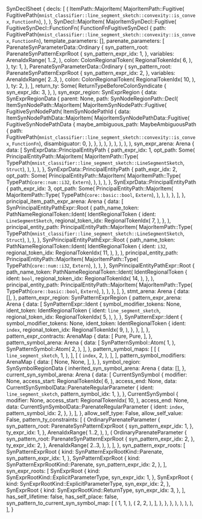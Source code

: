SynDeclSheet {
    decls: [
        (
            ItemPath::MajorItem(
                MajorItemPath::Fugitive(
                    FugitivePath(`mnist_classifier::line_segment_sketch::convexity::is_convex`, `FunctionFn`),
                ),
            ),
            SynDecl::MajorItem(
                MajorItemSynDecl::Fugitive(
                    FugitiveSynDecl::FunctionFn(
                        FunctionFnFugitiveSynDecl {
                            path: FugitivePath(`mnist_classifier::line_segment_sketch::convexity::is_convex`, `FunctionFn`),
                            template_parameters: [],
                            parenate_parameters: [
                                ParenateSynParameterData::Ordinary {
                                    syn_pattern_root: ParenateSynPatternExprRoot {
                                        syn_pattern_expr_idx: 1,
                                    },
                                    variables: ArenaIdxRange(
                                        1..2,
                                    ),
                                    colon: ColonRegionalToken(
                                        RegionalTokenIdx(
                                            6,
                                        ),
                                    ),
                                    ty: 1,
                                },
                                ParenateSynParameterData::Ordinary {
                                    syn_pattern_root: ParenateSynPatternExprRoot {
                                        syn_pattern_expr_idx: 2,
                                    },
                                    variables: ArenaIdxRange(
                                        2..3,
                                    ),
                                    colon: ColonRegionalToken(
                                        RegionalTokenIdx(
                                            10,
                                        ),
                                    ),
                                    ty: 2,
                                },
                            ],
                            return_ty: Some(
                                ReturnTypeBeforeColonSyndicate {
                                    syn_expr_idx: 3,
                                },
                            ),
                            syn_expr_region: SynExprRegion {
                                data: SynExprRegionData {
                                    parent: None,
                                    path: SynNodeRegionPath::Decl(
                                        ItemSynNodePath::MajorItem(
                                            MajorItemSynNodePath::Fugitive(
                                                FugitiveSynNodePath(
                                                    ItemSynNodePathId {
                                                        data: ItemSynNodePathData::MajorItem(
                                                            MajorItemSynNodePathData::Fugitive(
                                                                FugitiveSynNodePathData {
                                                                    maybe_ambiguous_path: MaybeAmbiguousPath {
                                                                        path: FugitivePath(`mnist_classifier::line_segment_sketch::convexity::is_convex`, `FunctionFn`),
                                                                        disambiguator: 0,
                                                                    },
                                                                },
                                                            ),
                                                        ),
                                                    },
                                                ),
                                            ),
                                        ),
                                    ),
                                    syn_expr_arena: Arena {
                                        data: [
                                            SynExprData::PrincipalEntityPath {
                                                path_expr_idx: 1,
                                                opt_path: Some(
                                                    PrincipalEntityPath::MajorItem(
                                                        MajorItemPath::Type(
                                                            TypePath(`mnist_classifier::line_segment_sketch::LineSegmentSketch`, `Struct`),
                                                        ),
                                                    ),
                                                ),
                                            },
                                            SynExprData::PrincipalEntityPath {
                                                path_expr_idx: 2,
                                                opt_path: Some(
                                                    PrincipalEntityPath::MajorItem(
                                                        MajorItemPath::Type(
                                                            TypePath(`core::num::i32`, `Extern`),
                                                        ),
                                                    ),
                                                ),
                                            },
                                            SynExprData::PrincipalEntityPath {
                                                path_expr_idx: 3,
                                                opt_path: Some(
                                                    PrincipalEntityPath::MajorItem(
                                                        MajorItemPath::Type(
                                                            TypePath(`core::basic::bool`, `Extern`),
                                                        ),
                                                    ),
                                                ),
                                            },
                                        ],
                                    },
                                    principal_item_path_expr_arena: Arena {
                                        data: [
                                            SynPrincipalEntityPathExpr::Root {
                                                path_name_token: PathNameRegionalToken::Ident(
                                                    IdentRegionalToken {
                                                        ident: `LineSegmentSketch`,
                                                        regional_token_idx: RegionalTokenIdx(
                                                            7,
                                                        ),
                                                    },
                                                ),
                                                principal_entity_path: PrincipalEntityPath::MajorItem(
                                                    MajorItemPath::Type(
                                                        TypePath(`mnist_classifier::line_segment_sketch::LineSegmentSketch`, `Struct`),
                                                    ),
                                                ),
                                            },
                                            SynPrincipalEntityPathExpr::Root {
                                                path_name_token: PathNameRegionalToken::Ident(
                                                    IdentRegionalToken {
                                                        ident: `i32`,
                                                        regional_token_idx: RegionalTokenIdx(
                                                            11,
                                                        ),
                                                    },
                                                ),
                                                principal_entity_path: PrincipalEntityPath::MajorItem(
                                                    MajorItemPath::Type(
                                                        TypePath(`core::num::i32`, `Extern`),
                                                    ),
                                                ),
                                            },
                                            SynPrincipalEntityPathExpr::Root {
                                                path_name_token: PathNameRegionalToken::Ident(
                                                    IdentRegionalToken {
                                                        ident: `bool`,
                                                        regional_token_idx: RegionalTokenIdx(
                                                            14,
                                                        ),
                                                    },
                                                ),
                                                principal_entity_path: PrincipalEntityPath::MajorItem(
                                                    MajorItemPath::Type(
                                                        TypePath(`core::basic::bool`, `Extern`),
                                                    ),
                                                ),
                                            },
                                        ],
                                    },
                                    stmt_arena: Arena {
                                        data: [],
                                    },
                                    pattern_expr_region: SynPatternExprRegion {
                                        pattern_expr_arena: Arena {
                                            data: [
                                                SynPatternExpr::Ident {
                                                    symbol_modifier_tokens: None,
                                                    ident_token: IdentRegionalToken {
                                                        ident: `line_segment_sketch`,
                                                        regional_token_idx: RegionalTokenIdx(
                                                            5,
                                                        ),
                                                    },
                                                },
                                                SynPatternExpr::Ident {
                                                    symbol_modifier_tokens: None,
                                                    ident_token: IdentRegionalToken {
                                                        ident: `index`,
                                                        regional_token_idx: RegionalTokenIdx(
                                                            9,
                                                        ),
                                                    },
                                                },
                                            ],
                                        },
                                        pattern_expr_contracts: ArenaMap {
                                            data: [
                                                Pure,
                                                Pure,
                                            ],
                                        },
                                        pattern_symbol_arena: Arena {
                                            data: [
                                                SynPatternSymbol::Atom(
                                                    1,
                                                ),
                                                SynPatternSymbol::Atom(
                                                    2,
                                                ),
                                            ],
                                        },
                                        pattern_symbol_maps: [
                                            [
                                                (
                                                    `line_segment_sketch`,
                                                    1,
                                                ),
                                            ],
                                            [
                                                (
                                                    `index`,
                                                    2,
                                                ),
                                            ],
                                        ],
                                        pattern_symbol_modifiers: ArenaMap {
                                            data: [
                                                None,
                                                None,
                                            ],
                                        },
                                    },
                                    symbol_region: SynSymbolRegionData {
                                        inherited_syn_symbol_arena: Arena {
                                            data: [],
                                        },
                                        current_syn_symbol_arena: Arena {
                                            data: [
                                                CurrentSynSymbol {
                                                    modifier: None,
                                                    access_start: RegionalTokenIdx(
                                                        6,
                                                    ),
                                                    access_end: None,
                                                    data: CurrentSynSymbolData::ParenateRegularParameter {
                                                        ident: `line_segment_sketch`,
                                                        pattern_symbol_idx: 1,
                                                    },
                                                },
                                                CurrentSynSymbol {
                                                    modifier: None,
                                                    access_start: RegionalTokenIdx(
                                                        10,
                                                    ),
                                                    access_end: None,
                                                    data: CurrentSynSymbolData::ParenateRegularParameter {
                                                        ident: `index`,
                                                        pattern_symbol_idx: 2,
                                                    },
                                                },
                                            ],
                                        },
                                        allow_self_type: False,
                                        allow_self_value: False,
                                        pattern_ty_constraints: [
                                            (
                                                OrdinaryParenateParameter {
                                                    syn_pattern_root: ParenateSynPatternExprRoot {
                                                        syn_pattern_expr_idx: 1,
                                                    },
                                                    ty_expr_idx: 1,
                                                },
                                                ArenaIdxRange(
                                                    1..2,
                                                ),
                                            ),
                                            (
                                                OrdinaryParenateParameter {
                                                    syn_pattern_root: ParenateSynPatternExprRoot {
                                                        syn_pattern_expr_idx: 2,
                                                    },
                                                    ty_expr_idx: 2,
                                                },
                                                ArenaIdxRange(
                                                    2..3,
                                                ),
                                            ),
                                        ],
                                    },
                                    syn_pattern_expr_roots: [
                                        SynPatternExprRoot {
                                            kind: SynPatternExprRootKind::Parenate,
                                            syn_pattern_expr_idx: 1,
                                        },
                                        SynPatternExprRoot {
                                            kind: SynPatternExprRootKind::Parenate,
                                            syn_pattern_expr_idx: 2,
                                        },
                                    ],
                                    syn_expr_roots: [
                                        SynExprRoot {
                                            kind: SynExprRootKind::ExplicitParameterType,
                                            syn_expr_idx: 1,
                                        },
                                        SynExprRoot {
                                            kind: SynExprRootKind::ExplicitParameterType,
                                            syn_expr_idx: 2,
                                        },
                                        SynExprRoot {
                                            kind: SynExprRootKind::ReturnType,
                                            syn_expr_idx: 3,
                                        },
                                    ],
                                    has_self_lifetime: false,
                                    has_self_place: false,
                                    syn_pattern_to_current_syn_symbol_map: [
                                        (
                                            1,
                                            1,
                                        ),
                                        (
                                            2,
                                            2,
                                        ),
                                    ],
                                },
                            },
                        },
                    ),
                ),
            ),
        ),
    ],
}